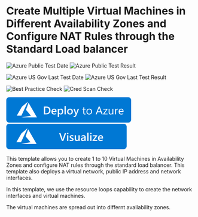 # Create Multiple Virtual Machines in Different Availability Zones and Configure NAT Rules through the Standard Load balancer

![Azure Public Test Date](https://azurequickstartsservice.blob.core.windows.net/badges/201-multi-vm-lb-zones/PublicLastTestDate.svg)
![Azure Public Test Result](https://azurequickstartsservice.blob.core.windows.net/badges/201-multi-vm-lb-zones/PublicDeployment.svg)

![Azure US Gov Last Test Date](https://azurequickstartsservice.blob.core.windows.net/badges/201-multi-vm-lb-zones/FairfaxLastTestDate.svg)
![Azure US Gov Last Test Result](https://azurequickstartsservice.blob.core.windows.net/badges/201-multi-vm-lb-zones/FairfaxDeployment.svg)

![Best Practice Check](https://azurequickstartsservice.blob.core.windows.net/badges/201-multi-vm-lb-zones/BestPracticeResult.svg)
![Cred Scan Check](https://azurequickstartsservice.blob.core.windows.net/badges/201-multi-vm-lb-zones/CredScanResult.svg)

[![Deploy To Azure](https://raw.githubusercontent.com/Azure/azure-quickstart-templates/master/1-CONTRIBUTION-GUIDE/images/deploytoazure.svg?sanitize=true)]("https://portal.azure.com/#create/Microsoft.Template/uri/https%3A%2F%2Fraw.githubusercontent.com%2FAzure%2Fazure-quickstart-templates%2Fmaster%2F201-multi-vm-lb-zones%2Fazuredeploy.json")  [![Visualize](https://raw.githubusercontent.com/Azure/azure-quickstart-templates/master/1-CONTRIBUTION-GUIDE/images/visualizebutton.svg?sanitize=true)]("http://armviz.io/#/?load=https%3A%2F%2Fraw.githubusercontent.com%2FAzure%2Fazure-quickstart-templates%2Fmaster%2F201-multi-vm-lb-zones%2Fazuredeploy.json")

This template allows you to create 1 to 10 Virtual Machines in Availability Zones and configure NAT rules through the standard load balancer. This template also deploys a virtual network, public IP address and network interfaces.

In this template, we use the resource loops capability to create the network interfaces and virtual machines.

The virtual machines are spread out into differnt availability zones.


